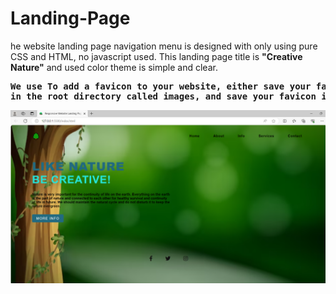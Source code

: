 <h1>Landing-Page</h1>
<p>he website landing page navigation menu is designed with only using pure CSS and HTML, no javascript used. This landing page title is <strong>"Creative Nature"</strong> and used color theme is simple and clear.</p>

<pre><b>We use To add a favicon to your website, either save your favicon image to the root directory of your webserver, or create a folder
in the root directory called images, and save your favicon image in this folder. A common name for a favicon image is "favicon. ico</b></pre>


<img src="Nature-Page.png" alt="nature-Image">
